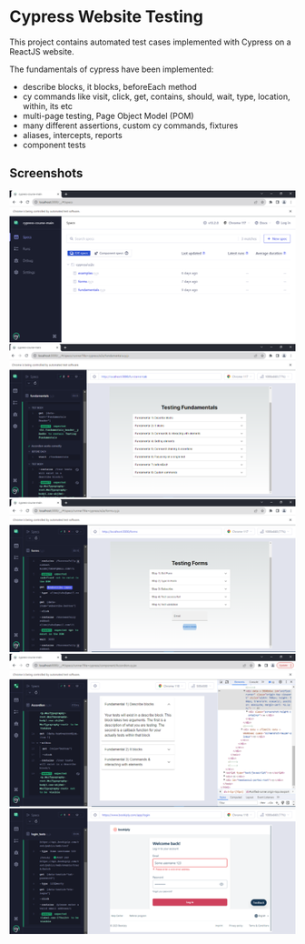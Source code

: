 # Cypress Website Testing

This project contains automated test cases implemented with Cypress on a ReactJS website. 

The fundamentals of cypress have been implemented:
- describe blocks, it blocks, beforeEach method
- cy commands like visit, click, get, contains, should, wait, type, location, within, its etc
- multi-page testing, Page Object Model (POM)
- many different assertions, custom cy commands, fixtures
- aliases, intercepts, reports
- component tests


## Screenshots

![Screenshot1](screenshots/Screenshot_1.PNG) ![Screenshot2](screenshots/Screenshot_2.PNG)
![Screenshot3](screenshots/Screenshot_3.PNG) ![Screenshot4](screenshots/Screenshot_4.PNG)
![Screenshot5](screenshots/Screenshot_5.PNG)